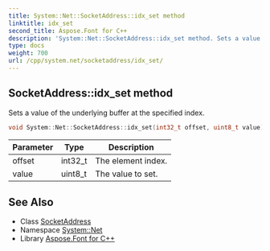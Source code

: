 ```yaml
---
title: System::Net::SocketAddress::idx_set method
linktitle: idx_set
second_title: Aspose.Font for C++
description: 'System::Net::SocketAddress::idx_set method. Sets a value of the underlying buffer at the specified index in C++.'
type: docs
weight: 700
url: /cpp/system.net/socketaddress/idx_set/
---
```

## SocketAddress::idx_set method


Sets a value of the underlying buffer at the specified index.

```cpp
void System::Net::SocketAddress::idx_set(int32_t offset, uint8_t value)
```


| Parameter | Type | Description |
| --- | --- | --- |
| offset | int32_t | The element index. |
| value | uint8_t | The value to set. |

## See Also

* Class [SocketAddress](../)
* Namespace [System::Net](../../)
* Library [Aspose.Font for C++](../../../)
